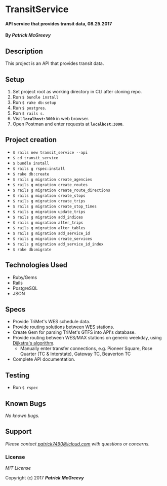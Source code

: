 # TransitService

#### API service that provides transit data, 08.25.2017

#### By _**Patrick McGreevy**_

## Description
This project is an API that provides transit data.


## Setup
1. Set project root as working directory in CLI after cloning repo.
2. Run `$ bundle install`
3. Run `$ rake db:setup`
4. Run `$ postgres`.
5. Run `$ rails s`.
6. Visit **`localhost:3000`**  in web browser.
7. Open Postman and enter requests at **`localhost:3000`**.


## Project creation

* `$ rails new transit_service --api`
* `$ cd transit_service`
* `$ bundle install`
* `$ rails g rspec:install`
* `$ rake db:create`
* `$ rails g migration create_agencies`
* `$ rails g migration create_routes`
* `$ rails g migration create_route_directions`
* `$ rails g migration create_stops`
* `$ rails g migration create_trips`
* `$ rails g migration create_stop_times`
* `$ rails g migration update_trips`
* `$ rails g migration add_indices`
* `$ rails g migration alter_trips`
* `$ rails g migration alter_tables`
* `$ rails g migration add_service_id`
* `$ rails g migration create_services`
* `$ rails g migration add_service_id_index`
* `$ rake db:migrate`



## Technologies Used

* Ruby/Gems
* Rails
* PostgreSQL
* JSON


## Specs

* Provide TriMet's WES schedule data.
* Provide routing solutions between WES stations.
* Create Gem for parsing TriMet's GTFS into API's database.
* Provide routing between WES/MAX stations on generic weekday, using [Dijkstra's algorithm](https://en.wikipedia.org/wiki/Dijkstra%27s_algorithm).
  * Manually enter transfer connections, e.g. Pioneer Square, Rose Quarter (TC & Interstate), Gateway TC, Beaverton TC
* Complete API documentation.



## Testing

* Run `$ rspec`


## Known Bugs

_No known bugs._

## Support
_Please contact patrick7490@icloud.com with questions or concerns._


### License

*MIT License*

Copyright (c) 2017 _**Patrick McGreevy**_
